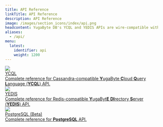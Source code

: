 ```yaml
---
title: API Reference
linkTitle: API Reference
description: API Reference
image: /images/section_icons/index/api.png
headcontent: YugaByte DB's YCQL and YEDIS APIs are wire-compatible with Apache Cassandra and Redis respectively. PostgreSQL API is in Beta.
aliases:
  - /api/
menu:
  latest:
    identifier: api
    weight: 1200
---
```



<div class="row">
  <div class="col-12 col-md-6 col-lg-12 col-xl-6">
    <a class="section-link icon-offset" href="cassandra/">
      <div class="head">
        <img class="icon" src="/images/section_icons/api/cql.png" aria-hidden="true" />
        <div class="title">YCQL</div>
      </div>
      <div class="body">
        Complete reference for Cassandra-compatible <b>Y</b>ugaByte <b>C</b>loud <b>Q</b>uery <b>L</b>anguage (<b>YCQL</b>) API.
      </div>
    </a>
  </div>

  <div class="col-12 col-md-6 col-lg-12 col-xl-6">
    <a class="section-link icon-offset" href="redis/">
      <div class="head">
        <img class="icon" src="/images/section_icons/api/redis.png" aria-hidden="true" />
        <div class="title">YEDIS</div>
      </div>
      <div class="body">
        Complete reference for Redis-compatible <b>Y</b>ugaByt<b>E</b> <b>DI</b>rectory <b>S</b>erver (<b>YEDIS</b>) API.
      </div>
    </a>
  </div>

  <div class="col-12 col-md-6 col-lg-12 col-xl-6">
    <a class="section-link icon-offset" href="postgresql/">
      <div class="head">
        <img class="icon" src="/images/section_icons/api/pgsql.png" aria-hidden="true" />
        <div class="title">PostgreSQL (Beta)</div>
      </div>
      <div class="body">
        Complete reference for <b>PostgreSQL</b> API.
      </div>
    </a>
  </div>
</div>

